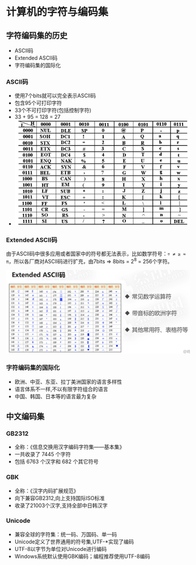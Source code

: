 # 计算机的字符与编码集

## 字符编码集的历史

* ASCII码
* Extended ASCII码
* 字符编码集的国际化

### ASCII码

* 使用7个bits就可以完全表示ASCII码
* 包含95个可打印字符
* 33个不可打印字符(包括控制字符)
* 33 + 95 = 128 = 27
* ![image-20210112152144823](06计算机的字符与编码集.assets/image-20210112152144823.png)

### Extended ASCII码

由于ASCII码中很多应用或者国家中的符号都无法表示，比如数学符号：`÷ ≠ ≥ ≈ π`，所以各厂商对ASCII码进行扩充，由7bits => 8bits = 2<sup>8</sup> = 256个字符。

![image-20210112152748782](06计算机的字符与编码集.assets/image-20210112152748782.png)

### 字符编码集的国际化

* 欧洲、中亚、东亚、拉丁美洲国家的语言多样性
* 语言体系不一样,不以有限字符组合的语言
* 中国、韩国、日本等的语言最为复杂

## 中文编码集

### GB2312

* 全称：《信息交换用汉字编码字符集——基本集》
* 一共收录了 7445 个字符
* 包括 6763 个汉字和 682 个其它符号

### GBK

* 全称：《汉字内码扩展规范》
* 向下兼容GB2312,向上支持国际ISO标准
* 收录了21003个汉字,支持全部中日韩汉字

### Unicode

* 兼容全球的字符集：统一码、万国码、单一码
* Unicode定义了世界通用的符号集,UTF-*实现了编码
* UTF-8以字节为单位对Unicode进行编码
* Windows系统默认使用GBK编码；编程推荐使用UTF-8编码

